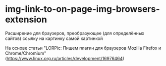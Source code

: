 # img-link-to-on-page-img-browsers-extension
Расширение для браузеров, преобразующее (для определённых сайтов) ссылку на картинку самой картинкой

На основе статьи "LORPic: Пишем плагин для браузеров Mozilla Firefox и Chrome/Chromium" (https://www.linux.org.ru/articles/development/16976464)
